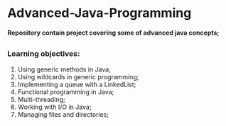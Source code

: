 # Advanced-Java-Programming
**Repository contain project covering some of advanced java concepts;**
##

### Learning objectives:
1) Using generic methods in Java;
2) Using wildcards in generic programming;
3) Implementing a queue with a LinkedList;
4) Functional programming in Java;
5) Multi-threading;
6) Working with I/O in Java;
7) Managing files and directories;






